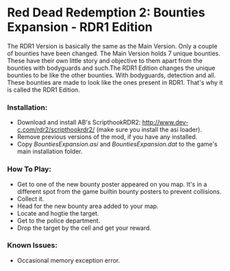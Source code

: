 # Red Dead Redemption 2: Bounties Expansion - RDR1 Edition
The RDR1 Version is basically the same as the Main Version. Only a couple of bounties have been changed.
The Main Version holds 7 unique bounties. These have their own little story and objective to them apart from the bounties with bodyguards and such.﻿The RDR1 Edition changes the unique bounties to be like the other bounties. With bodyguards, detection and all. These bounties are made to look like the ﻿ones present in RDR1. That's why it is called the RDR1 Edition.

### Installation:
- Download and install AB's ScripthookRDR2: http://www.dev-c.com/rdr2/scripthookrdr2/ (make sure you install the asi loader).
- Remove previous versions of the mod, if you have any installed. 
- Copy *BountiesExpansion.asi* and *BountiesExpansion.dat* to the game's main installation folder.

### How To Play:
- Get to one of the new bounty poster appeared on you map. It's in a different spot from the game builtin bounty posters to prevent collisions.  
- Collect it.
- Head for the new bounty area added to your map.
- Locate and hogtie the target.
- Get to the police department.
- Drop the target by the cell and get your reward.

### Known Issues:
- Occasional memory exception error.
